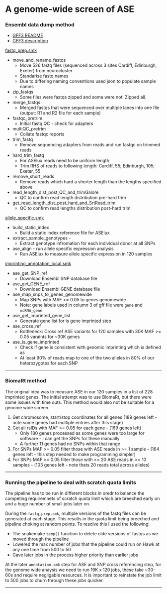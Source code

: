 # A genome-wide screen of ASE 


### **Ensembl data dump method**

+ [GFF3 README](https://ftp.ensembl.org/pub/release-108/gff3/homo_sapiens/README)
+ [GFF3 description](http://gmod.org/wiki/GFF3)

[fastq_prep.smk](workflow/rules/fastq_prep.smk)

+ move_and_rename_fastqs
    + Move 526 fastq files (sequenced across 3 sites Cardiff, Edinburgh, Exeter) from neurocluster
    + Standarise fastq names
    + Due to differing naming conventions used json to populate sample names
+ zip_fastqs 
    + Some files were fastqs zipped and some were not. Zipped all.
+ merge_fastqs
    + Merged fastqs that were sequenced over multiple lanes into one file (output: R1 and R2 file for each sample)
+ fastqc_pretrim 
    + Initial fastq QC - check for adapters
+ multiQC_pretrim 
    + Collate fastqc reports
+ trim_fastq 
    + Remove sequencing adapters from reads and run fastqc on trimmed reads
+ hard_trim_fastq
    + For ASElux reads need to be uniform length
    + Trim RHS of reads to following length: Cardiff, 55; Edinburgh, 105; Exeter, 55
+ remove_short_reads
    + Remove reads which hard a shorter length than the lengths specified above
+ read_length_dist_post_QC_and_trimGalore 
    + QC to confirm read length distribution pre-hard trim
+ get_read_length_dist_post_hard_and_SrtRead_trim 
    + QC to	confirm	read lengths distribution post-hard trim

[allele_specific.smk](workflow/rules/allele_specific.smk) 

+ build_static_index 
    + Build a static index reference file for ASElux
+ extract_sample_genotypes - 
    + Extract genotype infromation for each individual donor at all SNPs
+ ase_align - run allele specific expression analysis
    + Run ASElux to measure allele specific expression in 120 samples
    
[imprinting_annotation_local.smk](workflow/rules/imprinting_annotation_local.smk)

+ ase_get_SNP_ref
    + Download Ensembl SNP database file
+ ase_get_GENE_ref
    + Download Ensembl GENE database file
+ ase_map_snps_to_genes_genomewide
    + Map SNPs with MAF >= 0.05 to genes genomewide 
    + Note: gene labels used in column 3 of gff file were `gene` and `ncRNA_gene`
+ ase_get_imprinted_gene_list
    + Generate gene list for is gene imprinted step
+ ase_cross_ref
    + Bottleneck: Cross ref ASE variants for 120 samples with 30K MAF >= 0.05 varaints for ~30K genes
+ ase_is_gene_imprinted
    + Check if gene is consistent with genomic imprinting which is defined as 
    + At least 90% of reads map to one of the two alleles in 80% of our heterozygotes for each SNP




***

### **BiomaRt method**

The original idea was to measure ASE in our 120 samples in a list of 228 imprinted genes. The initial attempt was to use BiomaRt, but there were some issues with time outs. This method would also not be suitable for a genome wide screen.

1. Get chromosome, start/stop coordinates for all genes (189 genes left - note some genes had multiple entries after this stage)
2. Get all rsIDs with MAF >= 0.05 for each gene - (169 genes left)
    + Only 180 genes processed as some genes were too large for software - I can get the SNPs for these manually
    + A further 11 genes had no SNPs within that range 
3. For SNPs MAF >= 0.05 filter those with ASE reads in >= 1 sample - (164 genes left - this step needed to make programming simpler)
4. For SNPs MAF >= 0.05 filter those with >= 20 ASE reads in >= 10 samples - (103 genes left - note thats 20 reads total across alleles)

***

### Running the pipeline to deal with scratch quota limits

The pipeline has to be run in different blocks in oredr to balance the competing requiremnets
of scratch quota limit which are breeched early on and a huge number of small jobs later on.

During the `fastq_prep.smk`, multiple versions of the fastq files can be generated at each stage. This results in
the quota limit being breeched and pipeline choking at random points. To resolve this I used the following:

+ The snakemake `temp()` function to delete olde versions of fastqs as we moved through the pipeline
+ Lowered the max number of jobs that the pipeline could run on Hawk at any one time from 500 to 50
+ Gave later jobs in the process higher priority than earlier jobs


At the later `annotation.smk` step for ASE and SNP cross referencing step, for the genome wide anaysis we need to run 19K x 120 jobs,
these take ~30-60s and require negligable resources. It is important to reinstate the job limit to 500 jobs to churn through these
jobs quicker.     

***










